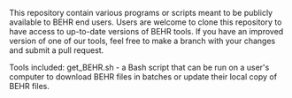 This repository contain various programs or scripts meant to be publicly available to BEHR end users.
Users are welcome to clone this repository to have access to up-to-date versions of BEHR tools.
If you have an improved version of one of our tools, feel free to make a branch with your changes
and submit a pull request.

Tools included:
  get_BEHR.sh - a Bash script that can be run on a user's computer to download BEHR files in batches
  or update their local copy of BEHR files.
